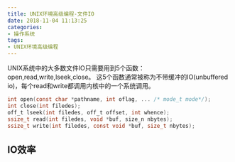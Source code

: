 ```yaml
---
title: UNIX环境高级编程-文件IO
date: 2018-11-04 11:13:25
categories:
- 操作系统
tags:
- UNIX环境高级编程
---
```

UNIX系统中的大多数文件IO只需要用到5个函数：open,read,write,lseek,close。
这5个函数通常被称为不带缓冲的IO(unbuffered io)，每个read和write都调用内核中的一个系统调用。

```c
int open(const char *pathname, int oflag, ... /* mode_t mode*/);
int close(int filedes);
off_t lseek(int filedes, off_t offset, int whence);
ssize_t read(int filedes, void *buf, size_n nbytes);
ssize_t write(int filedes, const void *buf, size_t nbytes);
```

## IO效率